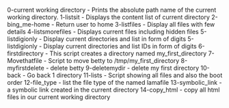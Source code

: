0-current working directory - Prints the absolute path name of the current working directory.
1-listsit - Displays the content list of current directory
2-bing_me-home - Return user to home
3-listfiles - Display all files with few details
4-listsmorefiles - Displays current files including hidden files
5-listdigionly - Display current directories and list in form of digits
5-listdigionly - Display current directories and list IDs in form of digits
6-firstdirectory - This script creates a directory named my_first_directory
7-Movethatfile - Script to move betty to /tmp/my_first_directory
8-myfirstdelete - delete betty
9-deletemydir -  delete my first directory
10-back - Go back 1  directory
11-lists - Script showing all files and also the boot order
12-file_type - list the file type of the named lamafile
13-symbolic_link - a symbolic link created in the current directory
14-copy_html - copy all html files in our current working directory
